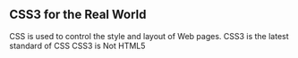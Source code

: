 CSS3 for the Real World
-----------------------

CSS is used to control the style and layout of Web pages.
CSS3 is the latest standard of CSS
CSS3 is Not HTML5
